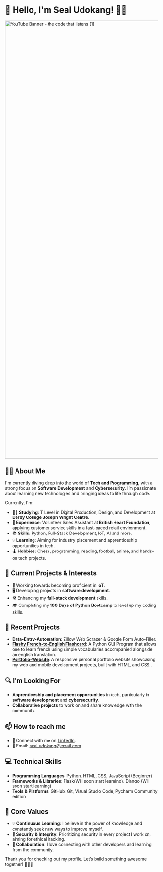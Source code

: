 # 👋 Hello, I'm Seal Udokang! 👨‍💻

<img width="2560" height="1440" alt="YouTube Banner - the code  that listens (1)" src="https://github.com/user-attachments/assets/38e9c55d-188d-4f0e-bd70-b43d4b6e3e60" />



## 👨‍💻 About Me

I'm currently diving deep into the world of **Tech and Programming**, with a strong focus on **Software Development** and **Cybersecurity**. I’m passionate about learning new technologies and bringing ideas to life through code. 

Currently, I'm:

- 🧑‍🎓 **Studying**: T Level in Digital Production, Design, and Development at **Derby College Joseph Wright Centre**.
- 💼 **Experience**: Volunteer Sales Assistant at **British Heart Foundation**, applying customer service skills in a fast-paced retail environment.
- 📚 **Skills**: Python, Full-Stack Development, IoT, AI and more.
- 💡 **Learning**: Aiming for industry placement and apprenticeship opportunities in tech. 
- 🕹️ **Hobbies**: Chess, programming, reading, football, anime, and hands-on tech projects.

## 🚀 Current Projects & Interests

- 🔐 Working towards becoming proficient in **IoT**.
- 🖥️ Developing projects in **software development**.
- 🛠️ Enhancing my **full-stack development** skills.
- 🎓 Completing my **100 Days of Python Bootcamp** to level up my coding skills.

## 📂 Recent Projects

- **[Data-Entry-Automation](https://github.com/sealubong2006/data-entry-automation.git)**: Zillow Web Scraper & Google Form Auto-Filler.
- **[Flashy French-to-English Flashcard](https://github.com/sealubong2006/flashy-flashcard-project.git)**: A Python GUI Program that allows one to learn french using simple vocabularies accompanied alongside an english translation.
- **[Portfolio-Website](https://github.com/sealubong2006/Portfolio-Website.git)**: A responsive personal portfolio website showcasing my web and mobile development projects, built with HTML, and CSS..

## 🔍 I'm Looking For

- **Apprenticeship and placement opportunities** in tech, particularly in **software development** and **cybersecurity**.
- **Collaborative projects** to work on and share knowledge with the community.

## 📫 How to reach me

- 💬 Connect with me on [LinkedIn](www.linkedin.com/in/sealudokang).
- 📧 Email: [seal.udokang@email.com](mailto:seal.udokang@gmail.com)

## 💻 Technical Skills

- **Programming Languages**: Python, HTML, CSS, JavaScript (Beginner)
- **Frameworks & Libraries**: Flask(Will soon start learning), Django (Will soon start learning)
- **Tools & Platforms**: GitHub, Git, Visual Studio Code, Pycharm Community edition

## 🔑 Core Values

- 💡 **Continuous Learning**: I believe in the power of knowledge and constantly seek new ways to improve myself.
- 🔐 **Security & Integrity**: Prioritizing security in every project I work on, aiming for ethical hacking.
- 🤝 **Collaboration**: I love connecting with other developers and learning from the community.

Thank you for checking out my profile. Let’s build something awesome together! 👨‍💻✨
